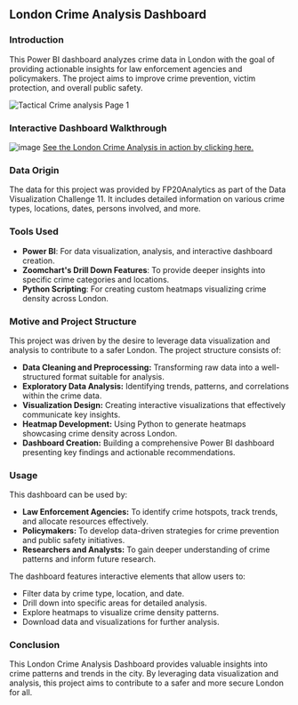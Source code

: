 ## London Crime Analysis Dashboard

### Introduction

This Power BI dashboard analyzes crime data in London with the goal of providing actionable insights for law enforcement agencies and policymakers. The project aims to improve crime prevention, victim protection, and overall public safety.

![Tactical Crime analysis Page 1](https://github.com/Subham2510/DS-Analytics-Project-Portfolio/assets/91491744/9ecf52f2-30e9-4388-a418-665dc8f4e1a8)

### Interactive Dashboard Walkthrough
![image](https://github.com/Subham2510/DS-Analytics-Project-Portfolio/assets/91491744/bfdb46a5-4ed7-4a4c-8eb2-11aea509cf9c)
[See the London Crime Analysis in action by clicking here.](https://youtu.be/DHgMj7978kI)

### Data Origin

The data for this project was provided by FP20Analytics as part of the Data Visualization Challenge 11. It includes detailed information on various crime types, locations, dates, persons involved, and more.

### Tools Used

* **Power BI**: For data visualization, analysis, and interactive dashboard creation.
* **Zoomchart's Drill Down Features**: To provide deeper insights into specific crime categories and locations.
* **Python Scripting**: For creating custom heatmaps visualizing crime density across London.

### Motive and Project Structure

This project was driven by the desire to leverage data visualization and analysis to contribute to a safer London. The project structure consists of:

* **Data Cleaning and Preprocessing:** Transforming raw data into a well-structured format suitable for analysis.
* **Exploratory Data Analysis:** Identifying trends, patterns, and correlations within the crime data.
* **Visualization Design:** Creating interactive visualizations that effectively communicate key insights.
* **Heatmap Development:** Using Python to generate heatmaps showcasing crime density across London.
* **Dashboard Creation:** Building a comprehensive Power BI dashboard presenting key findings and actionable recommendations.

### Usage

This dashboard can be used by:

* **Law Enforcement Agencies:** To identify crime hotspots, track trends, and allocate resources effectively.
* **Policymakers:** To develop data-driven strategies for crime prevention and public safety initiatives.
* **Researchers and Analysts:** To gain deeper understanding of crime patterns and inform future research.

The dashboard features interactive elements that allow users to:

* Filter data by crime type, location, and date.
* Drill down into specific areas for detailed analysis.
* Explore heatmaps to visualize crime density patterns.
* Download data and visualizations for further analysis.

### Conclusion

This London Crime Analysis Dashboard provides valuable insights into crime patterns and trends in the city. By leveraging data visualization and analysis, this project aims to contribute to a safer and more secure London for all.
